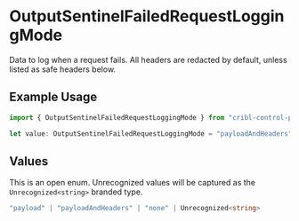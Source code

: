 # OutputSentinelFailedRequestLoggingMode

Data to log when a request fails. All headers are redacted by default, unless listed as safe headers below.

## Example Usage

```typescript
import { OutputSentinelFailedRequestLoggingMode } from "cribl-control-plane/models/operations";

let value: OutputSentinelFailedRequestLoggingMode = "payloadAndHeaders";
```

## Values

This is an open enum. Unrecognized values will be captured as the `Unrecognized<string>` branded type.

```typescript
"payload" | "payloadAndHeaders" | "none" | Unrecognized<string>
```